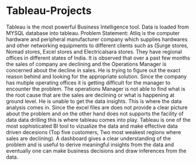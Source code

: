 # Tableau-Projects
Tableau is the most powerful Business Intelligence tool. Data is loaded from MYSQL database into tableau.
Problem Statement: Atliq is the computer hardware and peripheral manufacturer company which supplies hardwares and other networking equipments to different clients such as (Surge stores, Nomad stores, Excel stores and Electricalsara stores. They have regional offices in different states of India. It is observed that over a past few months the sales of company are declining and the Operations Manager is concerned about the decline in sales. He is trying to figure out the exact reason behind and looking for the appropriate solution. Since the company has mutiple operating offices it is getting difficult for the manager to encounter the problem. The operations Manager is not able to find what is the root cause that are the sales are declining or what is happening at ground level. He is unable to get the data insights. This is where the data analysis comes in. Since the excel files are does not provide a clear picture about the problem and on the other hand does not supports the facility of data data drilling this is where tableau comes into play. 
                      Tableau is one of the most sophisticated BI tool to vizualize the data and make effective data driven decesions (Top five customers, Two most weakest regions where sales are declining). A dashboard gives a clear understanding of the problem and is useful to derive meaningful insights from the data and eventually one can make business decisions and draw inferences from the data.
